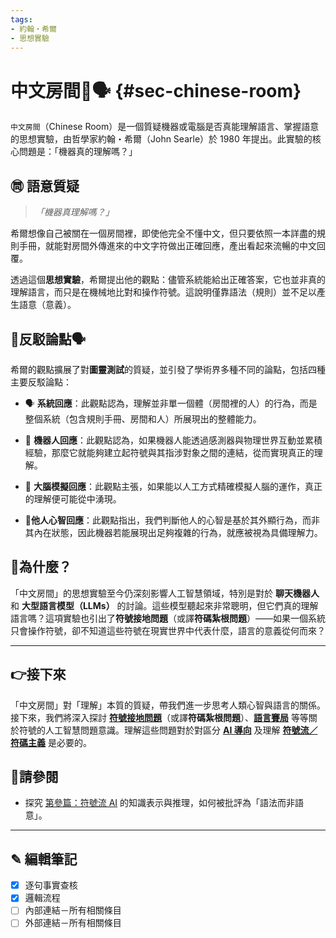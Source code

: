 ```yaml
---
tags:
- 約翰・希爾
- 思想實驗
---
```

# 中文房間🧱🗣️ {#sec-chinese-room}

`中文房間`（Chinese Room）是一個質疑機器或電腦是否真能理解語言、掌握語意的思想實驗，由哲學家約翰・希爾（John Searle）於 1980 年提出。此實驗的核心問題是：「機器真的理解嗎？」

## ㉄ 語意質疑

> _「機器真理解嗎？」_

希爾想像自己被關在一個房間裡，即使他完全不懂中文，但只要依照一本詳盡的規則手冊，就能對房間外傳進來的中文字符做出正確回應，產出看起來流暢的中文回覆。

透過這個**思想實驗**，希爾提出他的觀點：儘管系統能給出正確答案，它也並非真的理解語言，而只是在機械地比對和操作符號。這說明僅靠語法（規則）並不足以產生語意（意義）。

## 🧱反駁論點🗣️

希爾的觀點擴展了對**圖靈測試**的質疑，並引發了學術界多種不同的論點，包括四種主要反駁論點：

- 🗣️ **系統回應**：此觀點認為，理解並非單一個體（房間裡的人）的行為，而是整個系統（包含規則手冊、房間和人）所展現出的整體能力。
    
- 🤖 **機器人回應**：此觀點認為，如果機器人能透過感測器與物理世界互動並累積經驗，那麼它就能夠建立起符號與其指涉對象之間的連結，從而實現真正的理解。
    
- 🧠 **大腦模擬回應**：此觀點主張，如果能以人工方式精確模擬人腦的運作，真正的理解便可能從中湧現。
    
- 🧍**他人心智回應**：此觀點指出，我們判斷他人的心智是基於其外顯行為，而非其內在狀態，因此機器若能展現出足夠複雜的行為，就應被視為具備理解力。

## 📌為什麼？

「中文房間」的思想實驗至今仍深刻影響人工智慧領域，特別是對於 **聊天機器人** 和 **大型語言模型（LLMs）** 的討論。這些模型聽起來非常聰明，但它們真的理解語言嗎？這項實驗也引出了**符號接地問題**（或譯**符碼紮根問題**）——如果一個系統只會操作符號，卻不知道這些符號在現實世界中代表什麼，語言的意義從何而來？

***

## 👉接下來

「中文房間」對「理解」本質的質疑，帶我們進一步思考人類心智與語言的關係。接下來，我們將深入探討 **[符號接地問題](01-03-Symbol_Grounding_Problem.zh-hant)**（或譯**符碼紮根問題**）、**[語言賽局](01-07-Language_Games.zh-hant)** 等等關於符號的人工智慧問題意識。理解這些問題對於對區分 **[AI 導向](05----ai_orientations.zh-hant)** 及理解 **[符號流／符碼主義](02-01-symbolic_ai.zh-hant)** 是必要的。

## 🪸請參閱

  - 探究 [第參篇：符號流 AI](03----symbolic_ai.zh-hant) 的知識表示與推理，如何被批評為「語法而非語意」。

***

## ✎ 編輯筆記

- [x] 逐句事實查核 
- [x] 邏輯流程
- [ ] 內部連結－所有相關條目
- [ ] 外部連結－所有相關條目
